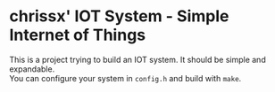 # chrissx' IOT System - Simple Internet of Things
This is a project trying to build an IOT system. It should be simple
and expandable.  
You can configure your system in `config.h` and build with `make`.
